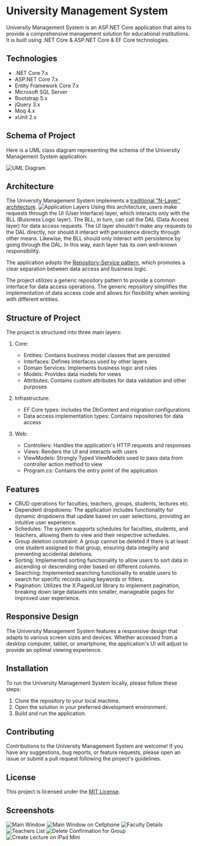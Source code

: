# University Management System

University Management System is an ASP.NET Core application that aims to provide a comprehensive management solution for educational institutions. It is built using .NET Core & ASP.NET Core & EF Core technologies.

## Technologies

- .NET Core 7.x
- ASP.NET Core 7.x
- Entity Framework Core 7.x
- Microsoft SQL Server
- Bootstrap 5.x
- jQuery 3.x
- Moq 4.x
- xUnit 2.x

## Schema of Project

Here is a UML class diagram representing the schema of the University Management System application:

![UML Diagram](UniversityUML.png "UML diagramm")

## Architecture

The University Management System implements a [traditional "N-Layer" architecture](https://learn.microsoft.com/en-us/dotnet/architecture/modern-web-apps-azure/common-web-application-architectures#traditional-n-layer-architecture-applications).
![Application Layers](https://learn.microsoft.com/en-us/dotnet/architecture/modern-web-apps-azure/media/image5-2.png "Application layers")
Using this architecture, users make requests through the UI (User Interface) layer, which interacts only with the BLL (Buisness Logic layer). The BLL, in turn, can call the DAL (Data Access layer) for data access requests. The UI layer shouldn't make any requests to the DAL directly, nor should it interact with persistence directly through other means. Likewise, the BLL should only interact with persistence by going through the DAL. In this way, each layer has its own well-known responsibility.

The application adopts the [Repository-Service pattern](https://exceptionnotfound.net/the-repository-service-pattern-with-dependency-injection-and-asp-net-core/), which promotes a clear separation between data access and business logic.

The project utilizes a generic repository pattern to provide a common interface for data access operations. The generic repository simplifies the implementation of data access code and allows for flexibility when working with different entities.


## Structure of Project

The project is structured into three main layers:

1. Core:
   - Entities: Contains business model classes that are persisted
   - Interfaces: Defines interfaces used by other layers
   - Domain Services: Implements business logic and rules
   - Models: Provides data models for views
   - Attributes: Contains custom attributes for data validation and other purposes

2. Infrastructure:
   - EF Core types: Includes the DbContext and migration configurations
   - Data access implementation types: Contains repositories for data access

3. Web:
   - Controllers: Handles the application's HTTP requests and responses
   - Views: Renders the UI and interacts with users
   - ViewModels: Strongly Typed ViewModels used to pass data from controller action method to view
   - Program.cs: Contains the entry point of the application

## Features

- CRUD operations for faculties, teachers, groups, students, lectures etc.
- Dependent dropdowns: The application includes functionality for dynamic dropdowns that update based on user selections, providing an intuitive user experience.
- Schedules: The system supports schedules for faculties, students, and teachers, allowing them to view and their respective schedules.
- Group deletion constraint: A group cannot be deleted if there is at least one student assigned to that group, ensuring data integrity and preventing accidental deletions.
- Sorting: Implemented sorting functionality to allow users to sort data in ascending or descending order based on different columns.
- Searching: Implemented searching functionality to enable users to search for specific records using keywords or filters.
- Pagination: Utilizes the X.PagedList library to implement pagination, breaking down large datasets into smaller, manageable pages for improved user experience.

## Responsive Design

The University Management System features a responsive design that adapts to various screen sizes and devices. Whether accessed from a desktop computer, tablet, or smartphone, the application's UI will adjust to provide an optimal viewing experience.

## Installation

To run the University Management System locally, please follow these steps:

1. Clone the repository to your local machine.
2. Open the solution in your preferred development environment.
3. Build and run the application.

## Contributing

Contributions to the University Management System are welcome! If you have any suggestions, bug reports, or feature requests, please open an issue or submit a pull request following the project's guidelines.

## License

This project is licensed under the [MIT License](LICENSE.txt).

## Screenshots
![Main Window](/screenshots/MainWindow.png "Main Window")
![Main Window on Cellphone](/screenshots/MainWindowCellphone.png "Main Window on Cellphone")
![Faculty Details](/screenshots/FacultyDetails.png "Faculty Details")
![Teachers List](/screenshots/TeachersList.png "Teachers List")
![Delete Confirmation for Group](/screenshots/GroupDelete.png "Delete Confirmation for Group")
![Create Lecture on IPad Mini](/screenshots/LectureCreateIPadMini.png "Create Lecture on IPad Mini")